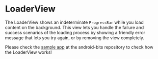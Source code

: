 # LoaderView
The LoaderView shows an indeterminate ```ProgressBar``` while you load content on the background. This view lets you handle the failure and success scenarios of the loading process by showing a friendly error message that lets you try again, or by removing the view completely.

Please check the [sample app](https://github.com/H3x0mega/android-bits) at the android-bits repository to check how the LoaderView works!